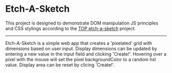 # Etch-A-Sketch

This project is designed to demonstrate DOM manipulation JS principles and CSS stylings according to the [TOP etch-a-sketch][1] project.

---

Etch-A-Sketch is a simple web app that creates a 'pixelated' grid with dimensions based on user input. Display dimensions can be updated by entering a new value in the input field and clicking 'Create!'. Hovering over a pixel with the mouse will set the pixel backgroundColor to a random hsl value. Display area can be reset by clicing 'Create!'.

[1]: https://www.theodinproject.com/paths/foundations/courses/foundations/lessons/etch-a-sketch-project
